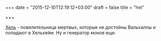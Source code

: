 +++
date = "2015-12-10T12:19:12+03:00"
draft = false
title = "hel"

+++

<p><a href="https://github.com/nelsam/hel">Хель</a> - повелительница мертвых, которые не достойны Вальхаллы и попадают в&nbsp;Хельхейм. Ну и генератор моков еще.</p>

